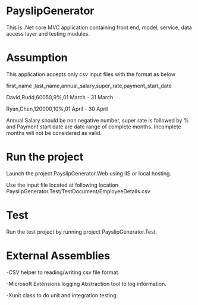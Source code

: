 # PayslipGenerator
This is .Net core MVC application containing front end, model, service, data access layer and testing modules.

# Assumption
This application accepts only csv input files with the format as below

first_name ,last_name,annual_salary,super_rate,payment_start_date

David,Rudd,60050,9%,01 March - 31 March

Ryan,Chen,120000,10%,01 April - 30 April

Annual Salary should be non negative number, super rate is followed by % and Payment start date are date range of complete months. 
Incomplete months will not be considered as valid.

# Run the project
Launch the project PayslipGenerator.Web using IIS or local hosting.

Use the input file located at following location PayslipGenerator.Test/TestDocument/EmployeeDetails.csv

# Test 
Run the test project by running project PayslipGenerator.Test.

# External Assemblies

-CSV helper to reading/writing csv file format.

-Microsoft Extensions logging Abstraction tool to log information.

-Xunit class to do unit and integration testing.
